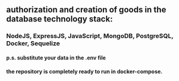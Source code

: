 ## authorization and creation of goods in the database technology stack:
### NodeJS, ExpressJS, JavaScript, MongoDB, PostgreSQL, Docker, Sequelize

#### p.s. substitute your data in the .env file
#### the repository is completely ready to run in docker-compose.
